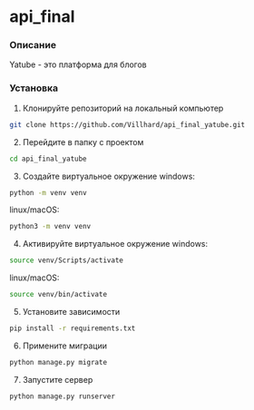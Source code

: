 # api_final

### Описание
Yatube - это платформа для блогов

### Установка
1. Клонируйте репозиторий на локальный компьютер
```bash
git clone https://github.com/Villhard/api_final_yatube.git
```
2. Перейдите в папку с проектом
```bash
cd api_final_yatube
```
3. Создайте виртуальное окружение
windows:
```bash
python -m venv venv
```
linux/macOS:
```bash
python3 -m venv venv
```
4. Активируйте виртуальное окружение
windows:
```bash
source venv/Scripts/activate
```
linux/macOS:
```bash
source venv/bin/activate
```
5. Установите зависимости
```bash
pip install -r requirements.txt
```
6. Примените миграции
```bash
python manage.py migrate
```
7. Запустите сервер
```bash
python manage.py runserver
```